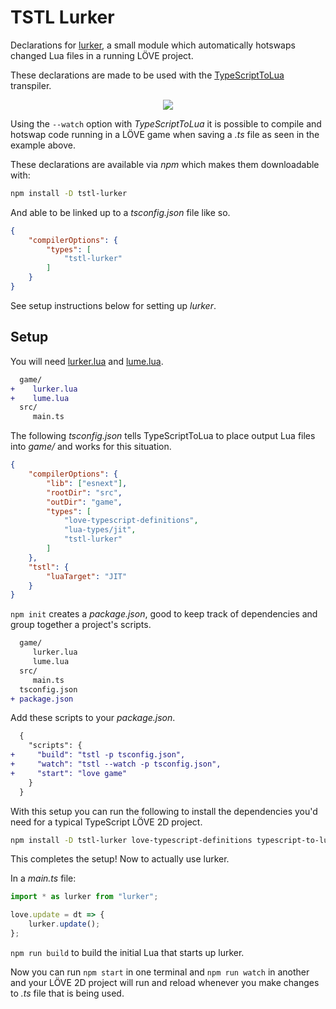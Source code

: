 # TSTL Lurker

Declarations for [lurker](https://github.com/rxi/lurker), a small module which automatically hotswaps changed Lua files in a running LÖVE project.

These declarations are made to be used with the [TypeScriptToLua](https://github.com/TypeScriptToLua/TypeScriptToLua) transpiler.

<center>
  <img src="https://i.imgur.com/BoYr2Hj.gif" />
</center>

Using the `--watch` option with _TypeScriptToLua_ it is possible to compile and hotswap code running in a LÖVE game when saving a _.ts_ file as seen in the example above.

These declarations are available via _npm_ which makes them downloadable with:

```sh
npm install -D tstl-lurker
```

And able to be linked up to a _tsconfig.json_ file like so.

```json
{
    "compilerOptions": {
        "types": [
            "tstl-lurker"
        ]
    }
}
```

See setup instructions below for setting up _lurker_.

## Setup

You will need [lurker.lua](https://raw.githubusercontent.com/rxi/lurker/master/lurker.lua) and [lume.lua](https://raw.githubusercontent.com/rxi/lume/master/lume.lua).

```diff
  game/
+    lurker.lua
+    lume.lua
  src/
     main.ts
```

The following _tsconfig.json_ tells TypeScriptToLua to place output Lua files into _game/_ and works for this situation.

```json
{
    "compilerOptions": {
        "lib": ["esnext"],
        "rootDir": "src",
        "outDir": "game",
        "types": [
            "love-typescript-definitions",
            "lua-types/jit",
            "tstl-lurker"
        ]
    },
    "tstl": {
        "luaTarget": "JIT"
    }
}
```

`npm init` creates a _package.json_, good to keep track of dependencies and group together a project's scripts.

```diff
  game/
     lurker.lua
     lume.lua
  src/
     main.ts
  tsconfig.json
+ package.json
```

Add these scripts to your _package.json_.

```diff
  {
    "scripts": {
+     "build": "tstl -p tsconfig.json",
+     "watch": "tstl --watch -p tsconfig.json",
+     "start": "love game"
    }
  }
```

With this setup you can run the following to install the dependencies you'd need for a typical TypeScript LÖVE 2D project.

```sh
npm install -D tstl-lurker love-typescript-definitions typescript-to-lua
```

This completes the setup! Now to actually use lurker.

In a _main.ts_ file:

```ts
import * as lurker from "lurker";

love.update = dt => {
    lurker.update();
};
```

`npm run build` to build the initial Lua that starts up lurker.

Now you can run `npm start` in one terminal and `npm run watch` in another and your LÖVE 2D project will run and reload whenever you make changes to _.ts_ file that is being used.